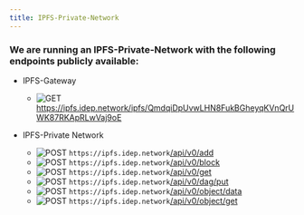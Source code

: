 ```yaml
---
title: IPFS-Private-Network
---
```


### We are running an IPFS-Private-Network with the following endpoints publicly available:

- IPFS-Gateway

    - ![GET](https://img.shields.io/badge/-GET-blue) https://ipfs.idep.network/ipfs/QmdqiDpUvwLHN8FukBGheyqKVnQrUWK87RKApRLwVaj9oE

- IPFS-Private Network

    - ![POST](https://img.shields.io/badge/-POST-green "POST") `https://ipfs.idep.network`[/api/v0/add](https://docs.ipfs.io/reference/http/api/#api-v0-add)
    - ![POST](https://img.shields.io/badge/-POST-green "POST") `https://ipfs.idep.network`[/api/v0/block](https://docs.ipfs.io/reference/http/api/#api-v0-add)
    - ![POST](https://img.shields.io/badge/-POST-green "POST") `https://ipfs.idep.network`[/api/v0/get](https://docs.ipfs.io/reference/http/api/#api-v0-add)
    - ![POST](https://img.shields.io/badge/-POST-green "POST") `https://ipfs.idep.network`[/api/v0/dag/put](https://docs.ipfs.io/reference/http/api/#api-v0-add)
    - ![POST](https://img.shields.io/badge/-POST-green "POST") `https://ipfs.idep.network`[/api/v0/object/data](https://docs.ipfs.io/reference/http/api/#api-v0-add)
    - ![POST](https://img.shields.io/badge/-POST-green "POST") `https://ipfs.idep.network`[/api/v0/object/get](https://docs.ipfs.io/reference/http/api/#api-v0-add)



